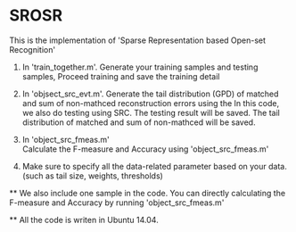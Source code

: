 # SROSR
This is the implementation of 'Sparse Representation based Open-set Recognition' 

1. In 'train_together.m'.
Generate your training samples and testing samples,
Proceed training and save the training detail

2.  In 'objsect_src_evt.m'.
Generate the tail distribution (GPD) of matched and sum of non-mathced reconstruction errors using the 
In this code, we also do testing using SRC. The testing result will be saved.
The tail distribution of matched and sum of non-mathced will be saved.

3. In 'object_src_fmeas.m'  
Calculate the F-measure and Accuracy using 'object_src_fmeas.m'

4. Make sure to specify all the data-related parameter based on your data. (such as tail size, weights, thresholds)

** We also include one sample in the code. You can directly calculating the F-measure and Accuracy by running
'object_src_fmeas.m'

** All the code is writen in Ubuntu 14.04. 
